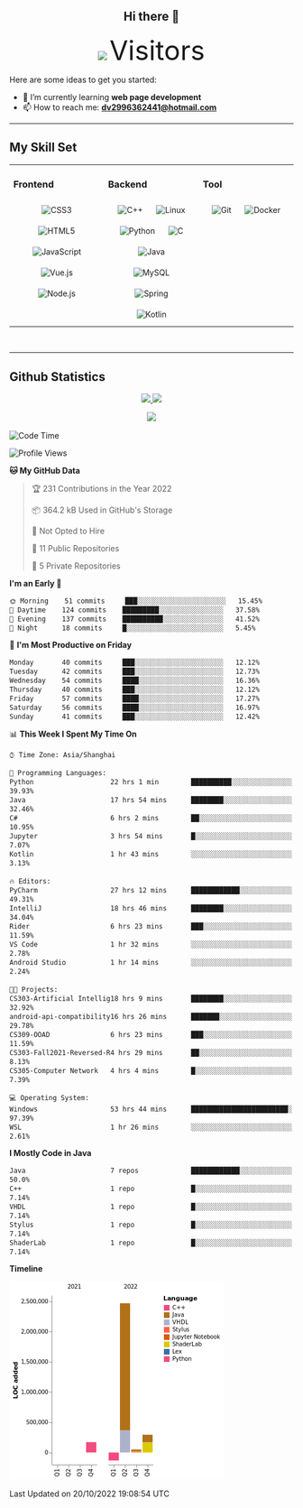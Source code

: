 <div align="center">
	<h2>Hi there 👋</h2>
	<img width=40% src="https://profile-counter.glitch.me/ZephyrusZhang/count.svg"/>
    <font size=9>Visitors</font>
</div>

Here are some ideas to get you started:

- 🌱 I’m currently learning **web page development**
- 📫 How to reach me: **dv2996362441@hotmail.com**

---

## My Skill Set  
<table><tr><td valign="top" width="33%">



### Frontend  
<div align="center">  
<img style="margin: 10px" src="https://profilinator.rishav.dev/skills-assets/css3-original-wordmark.svg" alt="CSS3" height="50" />  
<img style="margin: 10px" src="https://profilinator.rishav.dev/skills-assets/html5-original-wordmark.svg" alt="HTML5" height="50" />  
<img style="margin: 10px" src="https://profilinator.rishav.dev/skills-assets/javascript-original.svg" alt="JavaScript" height="50" />  
<img style="margin: 10px" src="https://profilinator.rishav.dev/skills-assets/vuejs-original-wordmark.svg" alt="Vue.js" height="50" />  
<img style="margin: 10px" src="https://profilinator.rishav.dev/skills-assets/nodejs-original-wordmark.svg" alt="Node.js" height="50" />  
</div>

</td><td valign="top" width="33%">



### Backend  
<div align="center">  
<img style="margin: 10px" src="https://profilinator.rishav.dev/skills-assets/cplusplus-original.svg" alt="C++" height="50" />  
<img style="margin: 10px" src="https://profilinator.rishav.dev/skills-assets/linux-original.svg" alt="Linux" height="50" />  
<img style="margin: 10px" src="https://profilinator.rishav.dev/skills-assets/python-original.svg" alt="Python" height="50" />  
<img style="margin: 10px" src="https://profilinator.rishav.dev/skills-assets/c-original.svg" alt="C" height="50" />  
<img style="margin: 10px" src="https://profilinator.rishav.dev/skills-assets/java-original-wordmark.svg" alt="Java" height="50" />  
<img style="margin: 10px" src="https://profilinator.rishav.dev/skills-assets/mysql-original-wordmark.svg" alt="MySQL" height="50" />  
<img style="margin: 10px" src="https://profilinator.rishav.dev/skills-assets/springio-icon.svg" alt="Spring" height="50" />  
<img style="margin: 10px" src="https://profilinator.rishav.dev/skills-assets/kotlinlang-icon.svg" alt="Kotlin" height="50" />  
</div>

</td><td valign="top" width="33%">



### Tool

<div align="center">  
<img style="margin: 10px" src="https://profilinator.rishav.dev/skills-assets/git-scm-icon.svg" alt="Git" height="50" />  
<img style="margin: 10px" src="https://profilinator.rishav.dev/skills-assets/docker-original-wordmark.svg" alt="Docker" height="50" />  
</div>

</td></tr></table>  

<br/>

---

## Github Statistics

<p align="center">
  <a href="https://github.com/ZephyrusZhang">
  <img width="52.5%" src="https://github-readme-stats.vercel.app/api?username=ZephyrusZhang&show_icons=true&bg_color=0,ea6161,ffc64d,fffc4d,52fa5a&theme=graywhite&hide_border=true" />
    <img width="44.5%" src="https://github-readme-stats.vercel.app/api/top-langs?username=ZephyrusZhang&show_icons=true&locale=en&layout=compact&bg_color=0,52fa5a,4dfcff,c64dff&theme=graywhite" />
  </a>
</p>
<p align="center">
  <a href="https://github.com/ZephyrusZhang">
  <img src="https://activity-graph.herokuapp.com/graph?username=ZephyrusZhang&theme=redical"/>
  </a>
</p>


<!--START_SECTION:waka-->
![Code Time](http://img.shields.io/badge/Code%20Time-183%20hrs%2023%20mins-blue)

![Profile Views](http://img.shields.io/badge/Profile%20Views-9-blue)

**🐱 My GitHub Data** 

> 🏆 231 Contributions in the Year 2022
 > 
> 📦 364.2 kB Used in GitHub's Storage 
 > 
> 🚫 Not Opted to Hire
 > 
> 📜 11 Public Repositories 
 > 
> 🔑 5 Private Repositories  
 > 
**I'm an Early 🐤** 

```text
🌞 Morning    51 commits     ███░░░░░░░░░░░░░░░░░░░░░░   15.45% 
🌆 Daytime    124 commits    █████████░░░░░░░░░░░░░░░░   37.58% 
🌃 Evening    137 commits    ██████████░░░░░░░░░░░░░░░   41.52% 
🌙 Night      18 commits     █░░░░░░░░░░░░░░░░░░░░░░░░   5.45%

```
📅 **I'm Most Productive on Friday** 

```text
Monday       40 commits     ███░░░░░░░░░░░░░░░░░░░░░░   12.12% 
Tuesday      42 commits     ███░░░░░░░░░░░░░░░░░░░░░░   12.73% 
Wednesday    54 commits     ████░░░░░░░░░░░░░░░░░░░░░   16.36% 
Thursday     40 commits     ███░░░░░░░░░░░░░░░░░░░░░░   12.12% 
Friday       57 commits     ████░░░░░░░░░░░░░░░░░░░░░   17.27% 
Saturday     56 commits     ████░░░░░░░░░░░░░░░░░░░░░   16.97% 
Sunday       41 commits     ███░░░░░░░░░░░░░░░░░░░░░░   12.42%

```


📊 **This Week I Spent My Time On** 

```text
⌚︎ Time Zone: Asia/Shanghai

💬 Programming Languages: 
Python                   22 hrs 1 min        ██████████░░░░░░░░░░░░░░░   39.93% 
Java                     17 hrs 54 mins      ████████░░░░░░░░░░░░░░░░░   32.46% 
C#                       6 hrs 2 mins        ██░░░░░░░░░░░░░░░░░░░░░░░   10.95% 
Jupyter                  3 hrs 54 mins       █░░░░░░░░░░░░░░░░░░░░░░░░   7.07% 
Kotlin                   1 hr 43 mins        ░░░░░░░░░░░░░░░░░░░░░░░░░   3.13%

🔥 Editors: 
PyCharm                  27 hrs 12 mins      ████████████░░░░░░░░░░░░░   49.31% 
IntelliJ                 18 hrs 46 mins      ████████░░░░░░░░░░░░░░░░░   34.04% 
Rider                    6 hrs 23 mins       ███░░░░░░░░░░░░░░░░░░░░░░   11.59% 
VS Code                  1 hr 32 mins        ░░░░░░░░░░░░░░░░░░░░░░░░░   2.78% 
Android Studio           1 hr 14 mins        ░░░░░░░░░░░░░░░░░░░░░░░░░   2.24%

🐱‍💻 Projects: 
CS303-Artificial Intellig18 hrs 9 mins       ████████░░░░░░░░░░░░░░░░░   32.92% 
android-api-compatibility16 hrs 26 mins      ███████░░░░░░░░░░░░░░░░░░   29.78% 
CS309-OOAD               6 hrs 23 mins       ███░░░░░░░░░░░░░░░░░░░░░░   11.59% 
CS303-Fall2021-Reversed-R4 hrs 29 mins       ██░░░░░░░░░░░░░░░░░░░░░░░   8.13% 
CS305-Computer Network   4 hrs 4 mins        █░░░░░░░░░░░░░░░░░░░░░░░░   7.39%

💻 Operating System: 
Windows                  53 hrs 44 mins      ████████████████████████░   97.39% 
WSL                      1 hr 26 mins        ░░░░░░░░░░░░░░░░░░░░░░░░░   2.61%

```

**I Mostly Code in Java** 

```text
Java                     7 repos             ████████████░░░░░░░░░░░░░   50.0% 
C++                      1 repo              █░░░░░░░░░░░░░░░░░░░░░░░░   7.14% 
VHDL                     1 repo              █░░░░░░░░░░░░░░░░░░░░░░░░   7.14% 
Stylus                   1 repo              █░░░░░░░░░░░░░░░░░░░░░░░░   7.14% 
ShaderLab                1 repo              █░░░░░░░░░░░░░░░░░░░░░░░░   7.14%

```


**Timeline**

![Chart not found](https://raw.githubusercontent.com/ZephyrusZhang/ZephyrusZhang/main/charts/bar_graph.png) 


 Last Updated on 20/10/2022 19:08:54 UTC
<!--END_SECTION:waka-->
